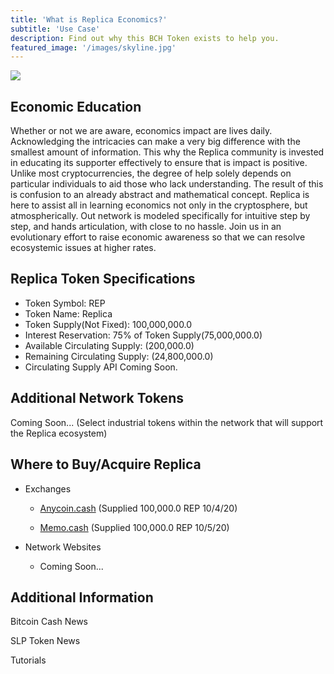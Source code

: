 ```yaml
---
title: 'What is Replica Economics?'
subtitle: 'Use Case'
description: Find out why this BCH Token exists to help you.
featured_image: '/images/skyline.jpg'
---
```


![](../images/replica_logo_2.jpeg)

## Economic Education

Whether or not we are aware, economics impact are lives daily. Acknowledging the intricacies can make a very big 		difference with the smallest amount of information. This why the Replica community is invested in educating its supporter effectively to ensure that is impact is positive. Unlike most cryptocurrencies, the degree of help solely depends on particular individuals to aid those who lack understanding. The result of this is confusion to an already abstract and mathematical concept. Replica is here to assist all in learning economics not only in the cryptosphere, but atmospherically. Out network is modeled specifically for intuitive step by step, and hands articulation, with close to no hassle. Join us in an evolutionary effort to raise economic awareness so that we can resolve ecosystemic issues at higher rates.


## Replica Token Specifications

+ Token Symbol: REP
+ Token Name: Replica
+ Token Supply(Not Fixed): 100,000,000.0
+ Interest Reservation: 75% of Token Supply(75,000,000.0)
+ Available Circulating Supply: (200,000.0)
+ Remaining Circulating Supply: (24,800,000.0)
+ Circulating Supply API Coming Soon. 

## Additional Network Tokens

Coming Soon...
(Select industrial tokens within the network that will support the Replica ecosystem)


## Where to Buy/Acquire Replica

* Exchanges

  * [Anycoin.cash](https://www.anycoin.cash/)
   (Supplied 100,000.0 REP 10/4/20)
  
  * [Memo.cash](https://memo.cash/)
   (Supplied 100,000.0 REP 10/5/20)
  
* Network Websites

  * Coming Soon...
  
  
## Additional Information

Bitcoin Cash News

SLP Token News

Tutorials
